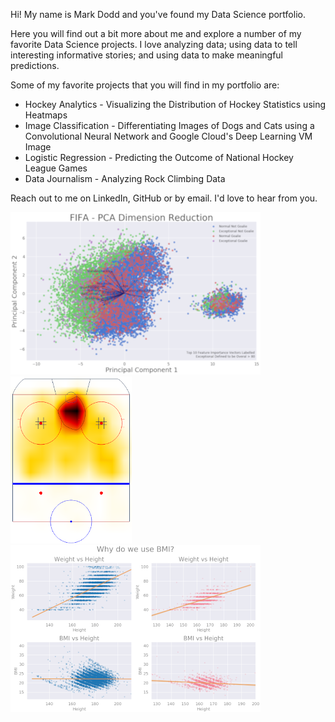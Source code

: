<!--
.. title: Welcome to Mark Dodd's Data Science Journey
.. slug: index
.. date: 2020-04-15 09:04:27 UTC-06:00
.. tags:
.. category:
.. link:
.. description:
.. type: text
-->

Hi! My name is Mark Dodd and you've found my Data Science portfolio. 

Here you will find out a bit more about me and explore a number of my favorite Data Science projects. I love analyzing data; using data to tell interesting informative stories; and using data to make meaningful predictions.

Some of my favorite projects that you will find in my portfolio are:<br>

* Hockey Analytics - Visualizing the Distribution of Hockey Statistics using Heatmaps<br>
* Image Classification - Differentiating Images of Dogs and Cats using a Convolutional Neural Network and Google Cloud's Deep Learning VM Image<br>
* Logistic Regression - Predicting the Outcome of National Hockey League Games<br>
* Data Journalism - Analyzing Rock Climbing Data<br>

Reach out to me on LinkedIn, GitHub or by email. I'd love to hear from you.

<div class="container">
    <div class="row">
        <div class="col-lg-4">
            <img width="400" height="260" src="/images/fifa-400.png">
        </div>
        <div class="col-lg-4">
            <img class="mx-auto d-block" width="194" height="267" src="/images/nhl-flames-267.png">
        </div>
        <div class="col-lg-4">
            <img width="400" height="267" src="/images/bmi-400.png">
        </div>
    </div>
</div>

